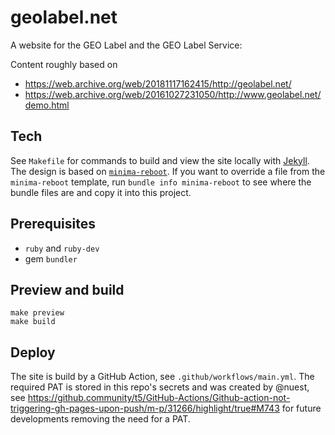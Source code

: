 # geolabel.net

A website for the GEO Label and the GEO Label Service: []()

Content roughly based on

- https://web.archive.org/web/20181117162415/http://geolabel.net/
- https://web.archive.org/web/20161027231050/http://www.geolabel.net/demo.html

## Tech

See `Makefile` for commands to build and view the site locally with [Jekyll](https://jekyllrb.com/).
The design is based on [`minima-reboot`](https://github.com/aterenin/minima-reboot).
If you want to override a file from the `minima-reboot` template, run `bundle info minima-reboot` to see where the bundle files are and copy it into this project.

## Prerequisites

- `ruby` and `ruby-dev`
- gem `bundler`

## Preview and build

```
make preview
make build
```

## Deploy

The site is build by a GitHub Action, see `.github/workflows/main.yml`.
The required PAT is stored in this repo's secrets and was created by @nuest, see https://github.community/t5/GitHub-Actions/Github-action-not-triggering-gh-pages-upon-push/m-p/31266/highlight/true#M743 for future developments removing the need for a PAT.
